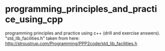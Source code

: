 # programming_principles_and_practice_using_cpp
programming principles and practice using c++ (drill and exercise answers).<br/>
"std_lib_facilities.h" taken from here: http://stroustrup.com/Programming/PPP2code/std_lib_facilities.h

